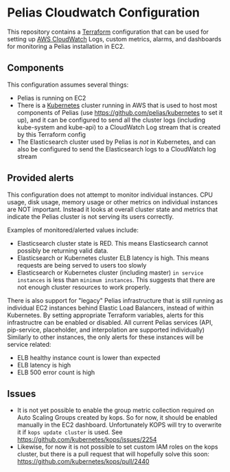 # Pelias Cloudwatch Configuration

This repository contains a [Terraform](http://terraform.io/) configuration that can be used for
setting up [AWS CloudWatch](https://aws.amazon.com/cloudwatch/) Logs, custom metrics, alarms, and
dashboards for monitoring a Pelias installation in EC2.

## Components

This configuration assumes several things:
* Pelias is running on EC2
* There is a [Kubernetes](http://kubernetes.io/) cluster running in AWS that is used to host most
  components of Pelias (use https://github.com/pelias/kubernetes to set it up), and it can be
  configured to send all the cluster logs (including kube-system and kube-api) to a CloudWatch Log
  stream that is created by this Terraform config
* The Elasticsearch cluster used by Pelias is _not_ in Kubernetes, and can also be configured to
  send the Elasticsearch logs to a CloudWatch log stream

## Provided alerts

This configuration does not attempt to monitor individual instances. CPU usage, disk usage, memory
usage or other metrics on individual instances are NOT important. Instead it looks at overall
cluster state and metrics that indicate the Pelias cluster is not serving its users correctly.

Examples of monitored/alerted values include:

* Elasticsearch cluster state is RED. This means Elasticsearch cannot possibly be returning valid
  data.
* Elasticsearch or Kubernetes cluster ELB latency is high. This means requests are being served to
  users too slowly
* Elasticsearch or Kubernetes cluster (including master) `in service instances` is less than `minimum
  instances`. This suggests that there are not enough cluster resources to work properly.

There is also support for "legacy" Pelias infrastructure that is still running as individual EC2
instances behind Elastic Load Balancers, instead of within Kubernetes. By setting appropriate
Terraform variables, alerts for this infrastructre can be enabled or disabled. All current Pelias
services (API, pip-service, placeholder, and interpolation are supported individually) Similarly to other
instances, the only alerts for these instances will be service related:

* ELB healthy instance count is lower than expected
* ELB latency is high
* ELB 500 error count is high

## Issues

* It is not yet possible to enable the group metric collection required on Auto Scaling Groups
  created by kops. So for now, it should be enabled manually in the EC2 dashboard. Unfortunately
  KOPS will try to overwrite it if `kops update cluster` is used. See
  https://github.com/kubernetes/kops/issues/2254
* Likewise, for now it is not possible to set custom IAM roles on the kops cluster, but there is a
  pull request that will hopefully solve this soon: https://github.com/kubernetes/kops/pull/2440
